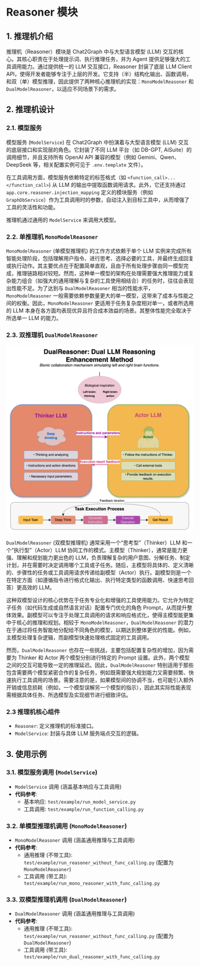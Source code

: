 # Reasoner 模块

## 1. 推理机介绍

推理机（Reasoner）模块是 Chat2Graph 中与大型语言模型 (LLM) 交互的核心。其核心职责在于处理提示词、执行推理任务，并为 Agent 提供足够强大的工具调用能力。通过提供统一的 LLM 交互接口，Reasoner 封装了底层 LLM Client API，使得开发者能够专注于上层的开发。它支持（半）结构化输出、函数调用，和双（单）模型推理，因此提供了两种核心推理机的实现：`MonoModelReasoner` 和 `DualModelReasoner`，以适应不同场景下的需求。

## 2. 推理机设计

### 2.1. 模型服务

模型服务 (`ModelService`) 在 Chat2Graph 中扮演着与大型语言模型 (LLM) 交互的底层接口和实现层的角色。它封装了不同 LLM 平台（如 DB-GPT, AiSuite）的调用细节，并且支持所有 OpenAI API 兼容的模型（例如 Gemini、Qwen、DeepSeek 等，相关配置实例可见于 `.env.template` 文件）。

在工具调用方面，模型服务依赖特定的标签格式（如 `<function_call>...</function_call>`) 从 LLM 的输出中提取函数调用请求。此外，它还支持通过 `app.core.reasoner.injection_mapping` 定义的模块服务（例如 `GraphDbService`）作为工具调用时的参数，自动注入到目标工具中，从而增强了工具的灵活性和功能。

推理机通过通用的 `ModelService` 来调用大模型。

### 2.2. 单推理机 `MonoModelReasoner`

`MonoModelReasoner` (单模型推理机) 的工作方式依赖于单个 LLM 实例来完成所有智能处理阶段，包括理解用户指令、进行思考、选择必要的工具，并最终生成回复或执行动作。其主要优点在于配置简单直观，且由于所有处理步骤由同一模型完成，推理链路相对较短。然而，这种单一模型的架构在处理需要强大推理能力或复杂能力组合（如强大的通用理解与复杂的工具使用相结合）的任务时，往往会表现出性能不足。为了达到与 `DualModelReasoner` 相当的性能水平，`MonoModelReasoner` 一般需要依赖参数量更大的单一模型，这带来了成本与性能之间的权衡。因此，`MonoModelReasoner` 更适用于任务复杂度相对单一，或者所选用的 LLM 本身在各方面均表现优异且符合成本效益的场景。其整体性能完全取决于所选单一 LLM 的能力。

### 2.3. 双推理机 `DualModelReasoner`

![Dual Reasoner](../../en/img/dual-reasoner.png)

`DualModelReasoner` (双模型推理机) 通常采用一个“思考型”（Thinker）LLM 和一个“执行型”（Actor）LLM 协同工作的模式。主模型（Thinker），通常是能力更强、理解和规划能力更出色的 LLM，负责理解复杂的用户意图、分解任务、制定计划，并在需要时决定调用哪个工具或子任务。随后，主模型将具体的、定义清晰的、步骤性的任务或工具调用请求传递给副模型（Actor）执行。副模型则是一个在特定方面（如遵循指令进行格式化输出、执行特定类型的函数调用、快速思考回答）更高效的 LLM。

这种双模型设计的核心优势在于任务专业化和增强的工具使用能力。它允许为特定子任务（如代码生成或自然语言对话）配置专门优化的角色 Prompt，从而提升整体效果。副模型可以专注于处理工具调用的请求和响应格式化，使得主模型能更集中于核心的推理和规划。相较于 `MonoModelReasoner`，`DualModelReasoner` 的潜力在于通过将任务智能地分配给不同角色的模型，以期达到整体更优的性能。例如，主模型处理复杂逻辑，而副模型快速处理格式固定的工具调用。

然而，`DualModelReasoner` 也存在一些挑战，主要包括配置复杂性的增加，因为需要为 Thinker 和 Actor 两个模型分别进行特定的 Prompt 设置。此外，两个模型之间的交互可能导致一定的推理延迟。因此，`DualModelReasoner` 特别适用于那些包含需要两个模型紧密合作的复杂任务，例如既需要强大规划能力又需要频繁、快速执行工具调用的场景。需要注意的是，如果模型间的协调不当，也可能引入额外开销或信息损耗（例如，一个模型误解另一个模型的指示），因此其实际性能表现需根据具体任务、所选模型及实现细节进行细致评估。

### 2.3 **推理机核心组件**

- `Reasoner`: 定义推理机的标准接口。
- `ModelService`: 封装与具体 LLM 服务端点交互的逻辑。

## 3. 使用示例

### 3.1. 模型服务调用 (`ModelService`)

- `ModelService` 调用 (涵盖基本响应与工具调用)
- **代码参考**:
  - 基本响应: `test/example/run_model_service.py`
  - 工具调用: `test/example/run_function_calling.py`

### 3.2. 单模型推理机调用 (`MonoModelReasoner`)

- `MonoModelReasoner` 调用 (涵盖通用推理与工具调用)
- **代码参考**:
  - 通用推理 (不带工具): `test/example/run_reasoner_without_func_calling.py` (配置为 `MonoModelReasoner`)
  - 工具调用 (带工具): `test/example/run_mono_reasoner_with_func_calling.py`

### 3.3. 双模型推理机调用 (`DualModelReasoner`)

- `DualModelReasoner` 调用 (涵盖通用推理与工具调用)
- **代码参考**:
  - 通用推理 (不带工具): `test/example/run_reasoner_without_func_calling.py` (配置为 `DualModelReasoner`)
  - 工具调用 (带工具): `test/example/run_dual_reasoner_with_func_calling.py`
